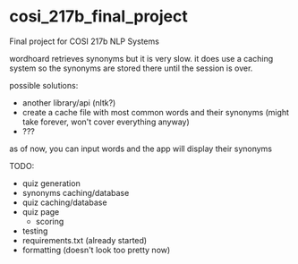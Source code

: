 # cosi_217b_final_project
Final project for COSI 217b NLP Systems

wordhoard retrieves synonyms but it is very slow. it does use a caching system so the synonyms are stored there until the session is over. 

possible solutions:
- another library/api (nltk?)
- create a cache file with most common words and their synonyms (might take forever, won't cover everything anyway)
- ???

as of now, you can input words and the app will display their synonyms

TODO:
- quiz generation
- synonyms caching/database
- quiz caching/database
- quiz page
  - scoring
- testing
- requirements.txt (already started)
- formatting (doesn't look too pretty now)